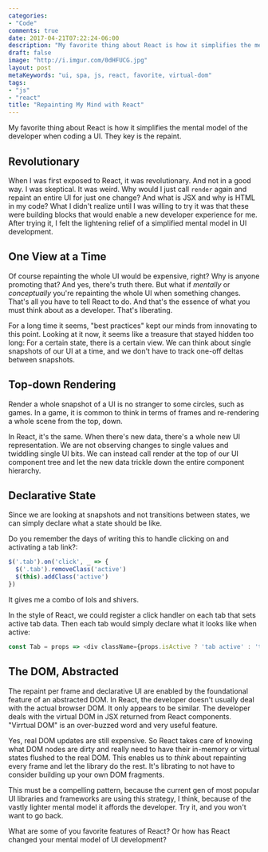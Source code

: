 ```yaml
---
categories:
- "Code"
comments: true
date: 2017-04-21T07:22:24-06:00
description: "My favorite thing about React is how it simplifies the mental model of the developer when coding a UI.  They key is the repaint."
draft: false
image: "http://i.imgur.com/0dHFUCG.jpg"
layout: post
metaKeywords: "ui, spa, js, react, favorite, virtual-dom"
tags:
- "js"
- "react"
title: "Repainting My Mind with React"
---
```


My favorite thing about React is how it simplifies the mental model of the developer when coding a UI.  They key is the repaint.

<!--more-->

## Revolutionary

When I was first exposed to React, it was revolutionary.  And not in a good way.  I was skeptical.  It was weird.  Why would I just call `render` again and repaint an entire UI for just one change?  And what is JSX and why is HTML in my code?  What I didn't realize until I was willing to try it was that these were building blocks that would enable a new developer experience for me.  After trying it, I felt the lightening relief of a simplified mental model in UI development.

## One View at a Time

Of course repainting the whole UI would be expensive, right?  Why is anyone promoting that?  And yes, there's truth there.  But what if *mentally* or *conceptually* you're repainting the whole UI when something changes.  That's all you have to tell React to do.  And that's the essence of what you must think about as a developer.  That's liberating.

For a long time it seems, "best practices" kept our minds from innovating to this point.  Looking at it now, it seems like a treasure that stayed hidden too long:  For a certain state, there is a certain view.  We can think about single snapshots of our UI at a time, and we don't have to track one-off deltas between snapshots.

## Top-down Rendering

Render a whole snapshot of a UI is no stranger to some circles, such as games.  In a game, it is common to think in terms of frames and re-rendering a whole scene from the top, down.  

In React, it's the same.  When there's new data, there's a whole new UI representation.  We are not observing changes to single values and twiddling single UI bits.  We can instead call render at the top of our UI component tree and let the new data trickle down the entire component hierarchy.

## Declarative State

Since we are looking at snapshots and not transitions between states, we can simply declare what a state should be like.  

Do you remember the days of writing this to handle clicking on and activating a tab link?:

```js
$('.tab').on('click', _ => {
  $('.tab').removeClass('active')
  $(this).addClass('active')
})
```

It gives me a combo of lols and shivers.

In the style of React, we could register a click handler on each tab that sets active tab data.  Then each tab would simply declare what it looks like when active:

```js
const Tab = props => <div className={props.isActive ? 'tab active' : 'tab'}></div>
```

## The DOM, Abstracted

The repaint per frame and declarative UI are enabled by the foundational feature of an abstracted DOM.  In React, the developer doesn't usually deal with the actual browser DOM.  It only appears to be similar.  The developer deals with the virtual DOM in JSX returned from React components.  "Virrtual DOM" is an over-buzzed word and very useful feature.  

Yes, real DOM updates are still expensive.  So React takes care of knowing what DOM nodes are dirty and really need to have their in-memory or virtual states flushed to the real DOM.  This enables us to *think* about repainting every frame and let the library do the rest.  It's librating to not have to consider building up your own DOM fragments.

This must be a compelling pattern, because the current gen of most popular UI libraries and frameworks are using this strategy, I think, because of the vastly lighter mental model it affords the developer.  Try it, and you won't want to go back.

What are some of you favorite features of React?  Or how has React changed your mental model of UI development?

